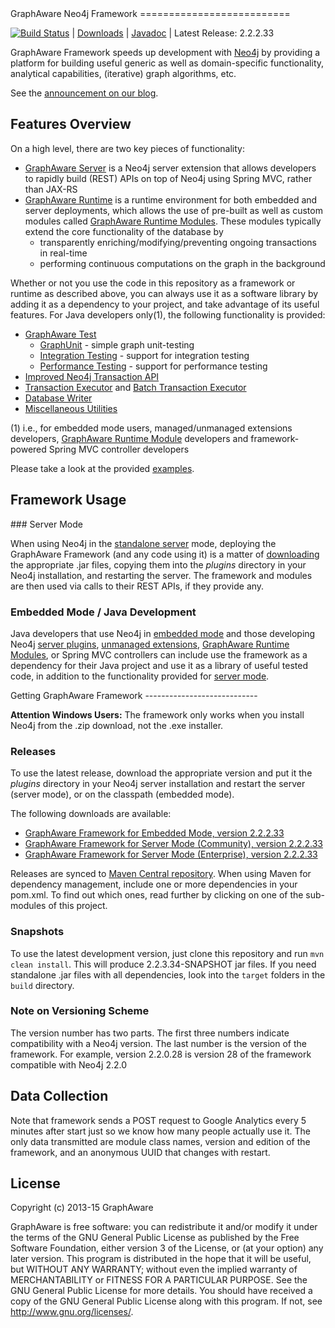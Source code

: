 <a name="top"/>
GraphAware Neo4j Framework
==========================

[![Build Status](https://travis-ci.org/graphaware/neo4j-framework.png)](https://travis-ci.org/graphaware/neo4j-framework) | <a href="http://graphaware.com/downloads/" target="_blank">Downloads</a> | <a href="http://graphaware.com/site/framework/latest/apidocs/" target="_blank">Javadoc</a> | Latest Release: 2.2.2.33

GraphAware Framework speeds up development with <a href="http://neo4j.org" target="_blank">Neo4j</a> by providing a
platform for building useful generic as well as domain-specific functionality, analytical capabilities, (iterative) graph algorithms,
etc.

See the <a href="http://graphaware.com/neo4j/2014/05/28/graph-aware-neo4j-framework.html" target="_blank">announcement on our blog</a>.

Features Overview
-----------------

On a high level, there are two key pieces of functionality:
* [GraphAware Server](server) is a Neo4j server extension that allows developers to rapidly build (REST) APIs
on top of Neo4j using Spring MVC, rather than JAX-RS
* [GraphAware Runtime](runtime) is a runtime environment for both embedded and server deployments, which
allows the use of pre-built as well as custom modules called [GraphAware Runtime Modules](runtime). These
modules typically extend the core functionality of the database by
    * transparently enriching/modifying/preventing ongoing transactions in real-time
    * performing continuous computations on the graph in the background

Whether or not you use the code in this repository as a framework or runtime as described above, you can always use it
 as a software library by adding it as a dependency to your project, and take advantage of its useful features.
 For Java developers only(1), the following functionality is provided:

* [GraphAware Test](tests)
    * [GraphUnit](tests#graphunit) - simple graph unit-testing
    * [Integration Testing](tests#inttest) - support for integration testing
    * [Performance Testing](tests#perftest) - support for performance testing
* [Improved Neo4j Transaction API](tx-api)
* [Transaction Executor](tx-executor) and [Batch Transaction Executor](tx-executor#batch-tx)
* [Database Writer](writer)
* [Miscellaneous Utilities](common)

(1) i.e., for embedded mode users, managed/unmanaged extensions developers, [GraphAware Runtime Module](#runtime)
 developers and framework-powered Spring MVC controller developers

Please take a look at the provided [examples](examples).

Framework Usage
---------------

<a name="servermode"/>
### Server Mode

When using Neo4j in the <a href="http://docs.neo4j.org/chunked/stable/server-installation.html" target="_blank">standalone server</a> mode,
deploying the GraphAware Framework (and any code using it) is a matter of [downloading](#download) the appropriate .jar files,
copying them into the _plugins_ directory in your Neo4j installation, and restarting the server. The framework and modules
are then used via calls to their REST APIs, if they provide any.

### Embedded Mode / Java Development

Java developers that use Neo4j in <a href="http://docs.neo4j.org/chunked/stable/tutorials-java-embedded.html" target="_blank">embedded mode</a>
and those developing Neo4j <a href="http://docs.neo4j.org/chunked/stable/server-plugins.html" target="_blank">server plugins</a>,
<a href="http://docs.neo4j.org/chunked/stable/server-unmanaged-extensions.html" target="_blank">unmanaged extensions</a>,
[GraphAware Runtime Modules](runtime), or Spring MVC controllers can include use the framework as a dependency
for their Java project and use it as a library of useful tested code, in addition to the functionality provided for
[server mode](#servermode).

<a name="download"/>
Getting GraphAware Framework
----------------------------

**Attention Windows Users:** The framework only works when you install Neo4j from the .zip download, not the .exe installer.

### Releases

To use the latest release, download the appropriate version and put it
the _plugins_ directory in your Neo4j server installation and restart the server (server mode), or on the classpath (embedded mode).

The following downloads are available:
* [GraphAware Framework for Embedded Mode, version 2.2.2.33](http://graphaware.com/downloads/graphaware-embedded-all-2.2.2.33.jar)
* [GraphAware Framework for Server Mode (Community), version 2.2.2.33](http://graphaware.com/downloads/graphaware-server-community-all-2.2.2.33.jar)
* [GraphAware Framework for Server Mode (Enterprise), version 2.2.2.33](http://graphaware.com/downloads/graphaware-server-enterprise-all-2.2.2.33.jar)

Releases are synced to <a href="http://search.maven.org/#search%7Cga%7C1%7Ccom.graphaware.neo4j" target="_blank">Maven Central
repository</a>. When using Maven for dependency management, include one or more dependencies in your pom.xml. To find out
 which ones, read further by clicking on one of the sub-modules of this project.

### Snapshots

To use the latest development version, just clone this repository and run `mvn clean install`. This will produce 2.2.3.34-SNAPSHOT
 jar files. If you need standalone .jar files with all dependencies, look into the `target` folders in the `build` directory.

### Note on Versioning Scheme

The version number has two parts. The first three numbers indicate compatibility with a Neo4j version.
 The last number is the version of the framework. For example, version 2.2.0.28 is version 28 of the framework
 compatible with Neo4j 2.2.0


Data Collection
---------------

Note that framework sends a POST request to Google Analytics every 5 minutes after start just so we know how many people
actually use it. The only data transmitted are module class names, version and edition of the framework,
and an anonymous UUID that changes with restart.


License
-------

Copyright (c) 2013-15 GraphAware

GraphAware is free software: you can redistribute it and/or modify it under the terms of the GNU General Public License
as published by the Free Software Foundation, either version 3 of the License, or (at your option) any later version.
This program is distributed in the hope that it will be useful, but WITHOUT ANY WARRANTY; without even the implied
warranty of MERCHANTABILITY or FITNESS FOR A PARTICULAR PURPOSE. See the GNU General Public License for more details.
You should have received a copy of the GNU General Public License along with this program.
If not, see <http://www.gnu.org/licenses/>.
